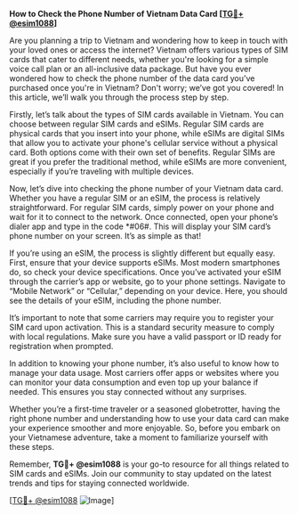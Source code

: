 **How to Check the Phone Number of Vietnam Data Card [[TG💪+ @esim1088](https://t.me/s/esim1088)]**

Are you planning a trip to Vietnam and wondering how to keep in touch with your loved ones or access the internet? Vietnam offers various types of SIM cards that cater to different needs, whether you're looking for a simple voice call plan or an all-inclusive data package. But have you ever wondered how to check the phone number of the data card you've purchased once you're in Vietnam? Don't worry; we’ve got you covered! In this article, we’ll walk you through the process step by step.

Firstly, let’s talk about the types of SIM cards available in Vietnam. You can choose between regular SIM cards and eSIMs. Regular SIM cards are physical cards that you insert into your phone, while eSIMs are digital SIMs that allow you to activate your phone's cellular service without a physical card. Both options come with their own set of benefits. Regular SIMs are great if you prefer the traditional method, while eSIMs are more convenient, especially if you’re traveling with multiple devices.

Now, let’s dive into checking the phone number of your Vietnam data card. Whether you have a regular SIM or an eSIM, the process is relatively straightforward. For regular SIM cards, simply power on your phone and wait for it to connect to the network. Once connected, open your phone’s dialer app and type in the code *#06#. This will display your SIM card’s phone number on your screen. It’s as simple as that!

If you’re using an eSIM, the process is slightly different but equally easy. First, ensure that your device supports eSIMs. Most modern smartphones do, so check your device specifications. Once you’ve activated your eSIM through the carrier’s app or website, go to your phone settings. Navigate to “Mobile Network” or “Cellular,” depending on your device. Here, you should see the details of your eSIM, including the phone number.

It’s important to note that some carriers may require you to register your SIM card upon activation. This is a standard security measure to comply with local regulations. Make sure you have a valid passport or ID ready for registration when prompted.

In addition to knowing your phone number, it’s also useful to know how to manage your data usage. Most carriers offer apps or websites where you can monitor your data consumption and even top up your balance if needed. This ensures you stay connected without any surprises.

Whether you’re a first-time traveler or a seasoned globetrotter, having the right phone number and understanding how to use your data card can make your experience smoother and more enjoyable. So, before you embark on your Vietnamese adventure, take a moment to familiarize yourself with these steps.

Remember, **TG💪+ @esim1088** is your go-to resource for all things related to SIM cards and eSIMs. Join our community to stay updated on the latest trends and tips for staying connected worldwide.

[[TG💪+ @esim1088](https://t.me/s/esim1088) ![Image](https://i.postimg.cc/Y0z9fWf4/image.png)]
